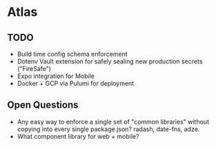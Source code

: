 # Atlas

## TODO

* Build time config schema enforcement
* Dotenv Vault extension for safely sealing new production secrets ("FireSafe")
* Expo integration for Mobile
* Docker + GCP via Pulumi for deployment

## Open Questions

* Any easy way to enforce a single set of "common libraries" without copying into every single package.json? radash, date-fns, adze.
* What component library for web + mobile?
